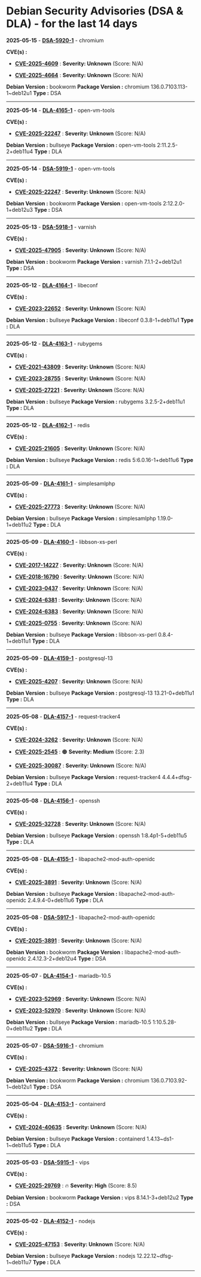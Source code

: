 # Debian Security Advisories (DSA & DLA) - for the last 14 days

**2025-05-15** - **[DSA-5920-1](https://security-tracker.debian.org/tracker/DSA-5920-1)** - chromium

**CVE(s) :**
- **[CVE-2025-4609](https://www.cve.org/CVERecord?id=CVE-2025-4609)** : **Severity: Unknown** (Score: N/A)

- **[CVE-2025-4664](https://www.cve.org/CVERecord?id=CVE-2025-4664)** : **Severity: Unknown** (Score: N/A)

**Debian Version :** bookworm
 **Package Version :** chromium 136.0.7103.113-1~deb12u1
 **Type :** DSA

------------------------------

**2025-05-14** - **[DLA-4165-1](https://security-tracker.debian.org/tracker/DLA-4165-1)** - open-vm-tools

**CVE(s) :**
- **[CVE-2025-22247](https://www.cve.org/CVERecord?id=CVE-2025-22247)** : **Severity: Unknown** (Score: N/A)

**Debian Version :** bullseye
 **Package Version :** open-vm-tools 2:11.2.5-2+deb11u4
 **Type :** DLA

------------------------------

**2025-05-14** - **[DSA-5919-1](https://security-tracker.debian.org/tracker/DSA-5919-1)** - open-vm-tools

**CVE(s) :**
- **[CVE-2025-22247](https://www.cve.org/CVERecord?id=CVE-2025-22247)** : **Severity: Unknown** (Score: N/A)

**Debian Version :** bookworm
 **Package Version :** open-vm-tools 2:12.2.0-1+deb12u3
 **Type :** DSA

------------------------------

**2025-05-13** - **[DSA-5918-1](https://security-tracker.debian.org/tracker/DSA-5918-1)** - varnish

**CVE(s) :**
- **[CVE-2025-47905](https://www.cve.org/CVERecord?id=CVE-2025-47905)** : **Severity: Unknown** (Score: N/A)

**Debian Version :** bookworm
 **Package Version :** varnish 7.1.1-2+deb12u1
 **Type :** DSA

------------------------------

**2025-05-12** - **[DLA-4164-1](https://security-tracker.debian.org/tracker/DLA-4164-1)** - libeconf

**CVE(s) :**
- **[CVE-2023-22652](https://www.cve.org/CVERecord?id=CVE-2023-22652)** : **Severity: Unknown** (Score: N/A)

**Debian Version :** bullseye
 **Package Version :** libeconf 0.3.8-1+deb11u1
 **Type :** DLA

------------------------------

**2025-05-12** - **[DLA-4163-1](https://security-tracker.debian.org/tracker/DLA-4163-1)** - rubygems

**CVE(s) :**
- **[CVE-2021-43809](https://www.cve.org/CVERecord?id=CVE-2021-43809)** : **Severity: Unknown** (Score: N/A)

- **[CVE-2023-28755](https://www.cve.org/CVERecord?id=CVE-2023-28755)** : **Severity: Unknown** (Score: N/A)

- **[CVE-2025-27221](https://www.cve.org/CVERecord?id=CVE-2025-27221)** : **Severity: Unknown** (Score: N/A)

**Debian Version :** bullseye
 **Package Version :** rubygems 3.2.5-2+deb11u1
 **Type :** DLA

------------------------------

**2025-05-12** - **[DLA-4162-1](https://security-tracker.debian.org/tracker/DLA-4162-1)** - redis

**CVE(s) :**
- **[CVE-2025-21605](https://www.cve.org/CVERecord?id=CVE-2025-21605)** : **Severity: Unknown** (Score: N/A)

**Debian Version :** bullseye
 **Package Version :** redis 5:6.0.16-1+deb11u6
 **Type :** DLA

------------------------------

**2025-05-09** - **[DLA-4161-1](https://security-tracker.debian.org/tracker/DLA-4161-1)** - simplesamlphp

**CVE(s) :**
- **[CVE-2025-27773](https://www.cve.org/CVERecord?id=CVE-2025-27773)** : **Severity: Unknown** (Score: N/A)

**Debian Version :** bullseye
 **Package Version :** simplesamlphp 1.19.0-1+deb11u2
 **Type :** DLA

------------------------------

**2025-05-09** - **[DLA-4160-1](https://security-tracker.debian.org/tracker/DLA-4160-1)** - libbson-xs-perl

**CVE(s) :**
- **[CVE-2017-14227](https://www.cve.org/CVERecord?id=CVE-2017-14227)** : **Severity: Unknown** (Score: N/A)

- **[CVE-2018-16790](https://www.cve.org/CVERecord?id=CVE-2018-16790)** : **Severity: Unknown** (Score: N/A)

- **[CVE-2023-0437](https://www.cve.org/CVERecord?id=CVE-2023-0437)** : **Severity: Unknown** (Score: N/A)

- **[CVE-2024-6381](https://www.cve.org/CVERecord?id=CVE-2024-6381)** : **Severity: Unknown** (Score: N/A)

- **[CVE-2024-6383](https://www.cve.org/CVERecord?id=CVE-2024-6383)** : **Severity: Unknown** (Score: N/A)

- **[CVE-2025-0755](https://www.cve.org/CVERecord?id=CVE-2025-0755)** : **Severity: Unknown** (Score: N/A)

**Debian Version :** bullseye
 **Package Version :** libbson-xs-perl 0.8.4-1+deb11u1
 **Type :** DLA

------------------------------

**2025-05-09** - **[DLA-4159-1](https://security-tracker.debian.org/tracker/DLA-4159-1)** - postgresql-13

**CVE(s) :**
- **[CVE-2025-4207](https://www.cve.org/CVERecord?id=CVE-2025-4207)** : **Severity: Unknown** (Score: N/A)

**Debian Version :** bullseye
 **Package Version :** postgresql-13 13.21-0+deb11u1
 **Type :** DLA

------------------------------

**2025-05-08** - **[DLA-4157-1](https://security-tracker.debian.org/tracker/DLA-4157-1)** - request-tracker4

**CVE(s) :**
- **[CVE-2024-3262](https://www.cve.org/CVERecord?id=CVE-2024-3262)** : **Severity: Unknown** (Score: N/A)

- **[CVE-2025-2545](https://www.cve.org/CVERecord?id=CVE-2025-2545)** : 🟠 **Severity: Medium** (Score: 2.3)

- **[CVE-2025-30087](https://www.cve.org/CVERecord?id=CVE-2025-30087)** : **Severity: Unknown** (Score: N/A)

**Debian Version :** bullseye
 **Package Version :** request-tracker4 4.4.4+dfsg-2+deb11u4
 **Type :** DLA

------------------------------

**2025-05-08** - **[DLA-4156-1](https://security-tracker.debian.org/tracker/DLA-4156-1)** - openssh

**CVE(s) :**
- **[CVE-2025-32728](https://www.cve.org/CVERecord?id=CVE-2025-32728)** : **Severity: Unknown** (Score: N/A)

**Debian Version :** bullseye
 **Package Version :** openssh 1:8.4p1-5+deb11u5
 **Type :** DLA

------------------------------

**2025-05-08** - **[DLA-4155-1](https://security-tracker.debian.org/tracker/DLA-4155-1)** - libapache2-mod-auth-openidc

**CVE(s) :**
- **[CVE-2025-3891](https://www.cve.org/CVERecord?id=CVE-2025-3891)** : **Severity: Unknown** (Score: N/A)

**Debian Version :** bullseye
 **Package Version :** libapache2-mod-auth-openidc 2.4.9.4-0+deb11u6
 **Type :** DLA

------------------------------

**2025-05-08** - **[DSA-5917-1](https://security-tracker.debian.org/tracker/DSA-5917-1)** - libapache2-mod-auth-openidc

**CVE(s) :**
- **[CVE-2025-3891](https://www.cve.org/CVERecord?id=CVE-2025-3891)** : **Severity: Unknown** (Score: N/A)

**Debian Version :** bookworm
 **Package Version :** libapache2-mod-auth-openidc 2.4.12.3-2+deb12u4
 **Type :** DSA

------------------------------

**2025-05-07** - **[DLA-4154-1](https://security-tracker.debian.org/tracker/DLA-4154-1)** - mariadb-10.5

**CVE(s) :**
- **[CVE-2023-52969](https://www.cve.org/CVERecord?id=CVE-2023-52969)** : **Severity: Unknown** (Score: N/A)

- **[CVE-2023-52970](https://www.cve.org/CVERecord?id=CVE-2023-52970)** : **Severity: Unknown** (Score: N/A)

**Debian Version :** bullseye
 **Package Version :** mariadb-10.5 1:10.5.28-0+deb11u2
 **Type :** DLA

------------------------------

**2025-05-07** - **[DSA-5916-1](https://security-tracker.debian.org/tracker/DSA-5916-1)** - chromium

**CVE(s) :**
- **[CVE-2025-4372](https://www.cve.org/CVERecord?id=CVE-2025-4372)** : **Severity: Unknown** (Score: N/A)

**Debian Version :** bookworm
 **Package Version :** chromium 136.0.7103.92-1~deb12u1
 **Type :** DSA

------------------------------

**2025-05-04** - **[DLA-4153-1](https://security-tracker.debian.org/tracker/DLA-4153-1)** - containerd

**CVE(s) :**
- **[CVE-2024-40635](https://www.cve.org/CVERecord?id=CVE-2024-40635)** : **Severity: Unknown** (Score: N/A)

**Debian Version :** bullseye
 **Package Version :** containerd 1.4.13~ds1-1~deb11u5
 **Type :** DLA

------------------------------

**2025-05-03** - **[DSA-5915-1](https://security-tracker.debian.org/tracker/DSA-5915-1)** - vips

**CVE(s) :**
- **[CVE-2025-29769](https://www.cve.org/CVERecord?id=CVE-2025-29769)** : 🔥 **Severity: High** (Score: 8.5)

**Debian Version :** bookworm
 **Package Version :** vips 8.14.1-3+deb12u2
 **Type :** DSA

------------------------------

**2025-05-02** - **[DLA-4152-1](https://security-tracker.debian.org/tracker/DLA-4152-1)** - nodejs

**CVE(s) :**
- **[CVE-2025-47153](https://www.cve.org/CVERecord?id=CVE-2025-47153)** : **Severity: Unknown** (Score: N/A)

**Debian Version :** bullseye
 **Package Version :** nodejs 12.22.12~dfsg-1~deb11u7
 **Type :** DLA

------------------------------

